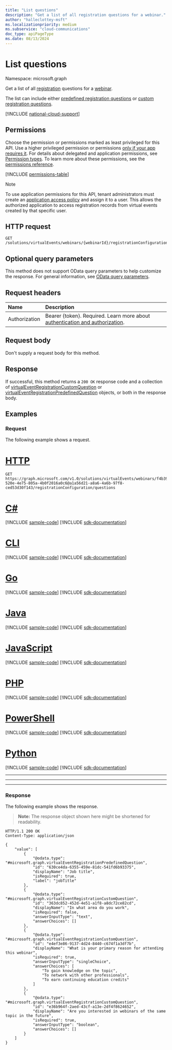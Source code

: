 ```yaml
---
title: "List questions"
description: "Get a list of all registration questions for a webinar."
author: "halleclottey-msft"
ms.localizationpriority: medium
ms.subservice: "cloud-communications"
doc_type: apiPageType
ms.date: 08/13/2024
---
```


# List questions
Namespace: microsoft.graph

Get a list of all [registration](../resources/virtualeventregistration.md) questions for a [webinar](../resources/virtualeventwebinar.md).

The list can include either [predefined registration questions](../resources/virtualeventregistrationpredefinedquestion.md) or [custom registration questions](../resources/virtualeventregistrationcustomquestion.md).

[!INCLUDE [national-cloud-support](../../includes/global-only.md)]

## Permissions

Choose the permission or permissions marked as least privileged for this API. Use a higher privileged permission or permissions [only if your app requires it](/graph/permissions-overview#best-practices-for-using-microsoft-graph-permissions). For details about delegated and application permissions, see [Permission types](/graph/permissions-overview#permission-types). To learn more about these permissions, see the [permissions reference](/graph/permissions-reference).

<!-- { "blockType": "permissions", "name": "virtualeventregistrationconfiguration_list_questions" } -->
[!INCLUDE [permissions-table](../includes/permissions/virtualeventregistrationconfiguration-list-questions-permissions.md)]

> [!NOTE]
>
> To use application permissions for this API, tenant administrators must create an [application access policy](/graph/cloud-communication-online-meeting-application-access-policy) and assign it to a user. This allows the authorized application to access registration records from virtual events created by that specific user.

## HTTP request

<!-- {
  "blockType": "ignored"
}
-->
``` http
GET /solutions/virtualEvents/webinars/{webinarId}/registrationConfiguration/questions
```

## Optional query parameters

This method does not support OData query parameters to help customize the response. For general information, see [OData query parameters](/graph/query-parameters).

## Request headers

|Name|Description|
|:---|:---|
|Authorization|Bearer {token}. Required. Learn more about [authentication and authorization](/graph/auth/auth-concepts).|

## Request body

Don't supply a request body for this method.

## Response

If successful, this method returns a `200 OK` response code and a collection of [virtualEventRegistrationCustomQuestion](../resources/virtualeventregistrationcustomquestion.md) or [virtualEventRegistrationPredefinedQuestion](../resources/virtualeventregistrationpredefinedquestion.md) objects, or both  in the response body.

## Examples

### Request
The following example shows a request.
# [HTTP](#tab/http)
<!-- {
  "blockType": "request",
  "name": "list_questions_virtualeventregistration"
}
-->
``` http
GET https://graph.microsoft.com/v1.0/solutions/virtualEvents/webinars/f4b39f1c-520e-4e75-805a-4b0f2016a0c6@a1a56d21-a8a6-4a6b-97f8-ced53d30f143/registrationConfiguration/questions
```

# [C#](#tab/csharp)
[!INCLUDE [sample-code](../includes/snippets/csharp/list-questions-virtualeventregistration-csharp-snippets.md)]
[!INCLUDE [sdk-documentation](../includes/snippets/snippets-sdk-documentation-link.md)]

# [CLI](#tab/cli)
[!INCLUDE [sample-code](../includes/snippets/cli/list-questions-virtualeventregistration-cli-snippets.md)]
[!INCLUDE [sdk-documentation](../includes/snippets/snippets-sdk-documentation-link.md)]

# [Go](#tab/go)
[!INCLUDE [sample-code](../includes/snippets/go/list-questions-virtualeventregistration-go-snippets.md)]
[!INCLUDE [sdk-documentation](../includes/snippets/snippets-sdk-documentation-link.md)]

# [Java](#tab/java)
[!INCLUDE [sample-code](../includes/snippets/java/list-questions-virtualeventregistration-java-snippets.md)]
[!INCLUDE [sdk-documentation](../includes/snippets/snippets-sdk-documentation-link.md)]

# [JavaScript](#tab/javascript)
[!INCLUDE [sample-code](../includes/snippets/javascript/list-questions-virtualeventregistration-javascript-snippets.md)]
[!INCLUDE [sdk-documentation](../includes/snippets/snippets-sdk-documentation-link.md)]

# [PHP](#tab/php)
[!INCLUDE [sample-code](../includes/snippets/php/list-questions-virtualeventregistration-php-snippets.md)]
[!INCLUDE [sdk-documentation](../includes/snippets/snippets-sdk-documentation-link.md)]

# [PowerShell](#tab/powershell)
[!INCLUDE [sample-code](../includes/snippets/powershell/list-questions-virtualeventregistration-powershell-snippets.md)]
[!INCLUDE [sdk-documentation](../includes/snippets/snippets-sdk-documentation-link.md)]

# [Python](#tab/python)
[!INCLUDE [sample-code](../includes/snippets/python/list-questions-virtualeventregistration-python-snippets.md)]
[!INCLUDE [sdk-documentation](../includes/snippets/snippets-sdk-documentation-link.md)]

---

---

---

### Response
The following example shows the response.
>**Note:** The response object shown here might be shortened for readability.
<!-- {
  "blockType": "response",
  "truncated": true,
  "@odata.type": "Collection(microsoft.graph.virtualEventRegistrationQuestionBase)"
}
-->
``` http
HTTP/1.1 200 OK
Content-Type: application/json

{
    "value": [
        {
            "@odata.type": "#microsoft.graph.virtualEventRegistrationPredefinedQuestion",
            "id": "630ce4da-6355-459e-81dc-541fd6b93375",
            "displayName": "Job title",
            "isRequired": true,
            "label": "jobTitle"
        },
        {
            "@odata.type": "#microsoft.graph.virtualEventRegistrationCustomQuestion",
            "id": "363dc852-452d-4e51-a1f8-a8dc72ce82cd",
            "displayName": "In what area do you work",
            "isRequired": false,
            "answerInputType": "text",
            "answerChoices": []
        },
        {
            "@odata.type": "#microsoft.graph.virtualEventRegistrationCustomQuestion",
            "id": "e4ef3e86-9137-4d24-8440-c674f1a3df7b",
            "displayName": "What is your primary reason for attending this webinar",
            "isRequired": true,
            "answerInputType": "singleChoice",
            "answerChoices": [
                "To gain knowledge on the topic",
                "To network with other professionals",
                "To earn continuing education credits"
            ]
        },
        {
            "@odata.type": "#microsoft.graph.virtualEventRegistrationCustomQuestion",
            "id": "e36b964f-2aed-43cf-a13e-2df4f8624652",
            "displayName": "Are you interested in webinars of the same topic in the future",
            "isRequired": true,
            "answerInputType": "boolean",
            "answerChoices": []
        }
    ]
}
```
<!-- {
  "type": "#page.annotation",
  "suppressions": [ 
      "Error: listquestionsvirtualeventregistration/container/answerInputType:
      Expected type String but actual was Boolean. Property: answerInputType, actual value: 'boolean'"
  ]
}-->
